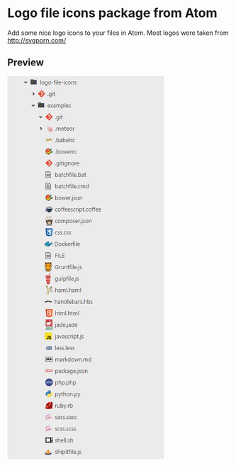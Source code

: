 # Logo file icons package from Atom

Add some nice logo icons to your files in Atom. Most logos were taken from http://svgporn.com/

## Preview
![Preview](logo-file-icons.png)
